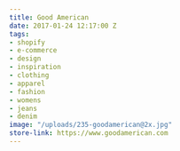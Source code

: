 ```yaml
---
title: Good American
date: 2017-01-24 12:17:00 Z
tags:
- shopify
- e-commerce
- design
- inspiration
- clothing
- apparel
- fashion
- womens
- jeans
- denim
image: "/uploads/235-goodamerican@2x.jpg"
store-link: https://www.goodamerican.com
---
```



